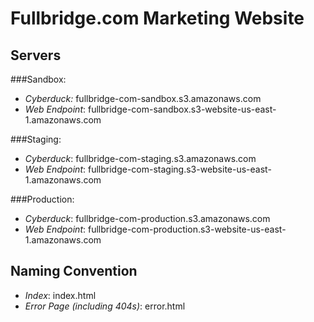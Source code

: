 # Fullbridge.com Marketing Website

## Servers

###Sandbox: 
* *Cyberduck:* fullbridge-com-sandbox.s3.amazonaws.com
* *Web Endpoint*: fullbridge-com-sandbox.s3-website-us-east-1.amazonaws.com

###Staging:
* *Cyberduck*: fullbridge-com-staging.s3.amazonaws.com
* *Web Endpoint*: fullbridge-com-staging.s3-website-us-east-1.amazonaws.com

###Production:
* *Cyberduck*: fullbridge-com-production.s3.amazonaws.com
* *Web Endpoint*: fullbridge-com-production.s3-website-us-east-1.amazonaws.com

## Naming Convention
* *Index*: index.html
* *Error Page (including 404s)*: error.html
